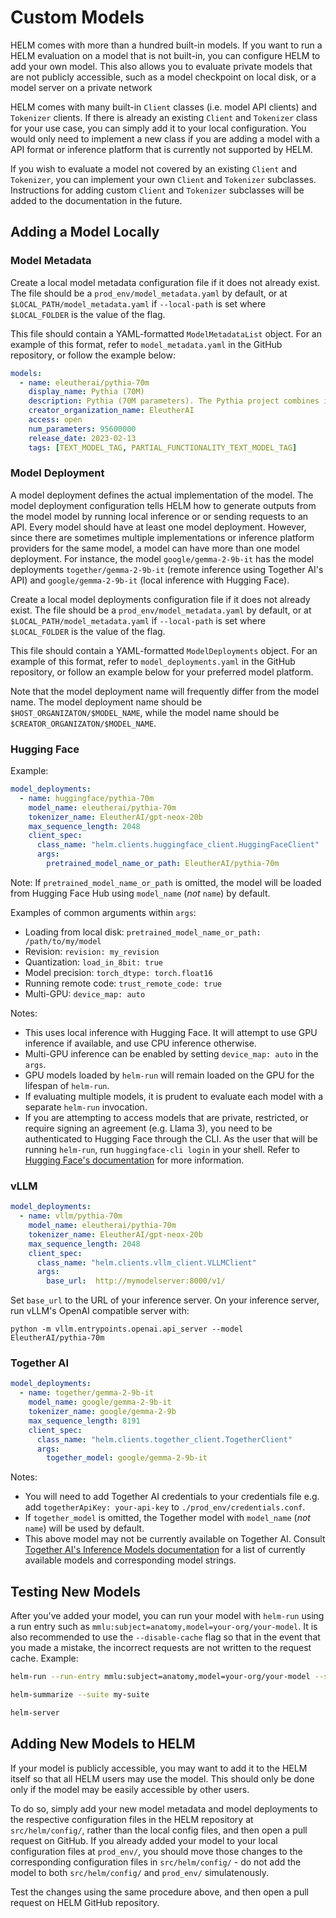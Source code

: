 # Custom Models

HELM comes with more than a hundred built-in models. If you want to run a HELM evaluation on a model that is not built-in, you can configure HELM to add your own model. This also allows you to evaluate private models that are not publicly accessible, such as a model checkpoint on local disk, or a model server on a private network

HELM comes with many built-in `Client` classes (i.e. model API clients) and `Tokenizer` clients. If there is already an existing `Client` and `Tokenizer` class for your use case, you can simply add it to your local configuration. You would only need to implement a new class if you are adding a model with a API format or inference platform that is currently not supported by HELM.

If you wish to evaluate a model not covered by an existing `Client` and `Tokenizer`, you can implement your own `Client` and `Tokenizer` subclasses. Instructions for adding custom `Client` and `Tokenizer` subclasses will be added to the documentation in the future.

## Adding a Model Locally

### Model Metadata

Create a local model metadata configuration file if it does not already exist. The file should be a `prod_env/model_metadata.yaml` by default, or at `$LOCAL_PATH/model_metadata.yaml` if `--local-path` is set where `$LOCAL_FOLDER` is the value of the flag.

This file should contain a YAML-formatted `ModelMetadataList` object. For an example of this format, refer to `model_metadata.yaml` in the GitHub repository, or follow the example below:

```yaml
models:
  - name: eleutherai/pythia-70m
    display_name: Pythia (70M)
    description: Pythia (70M parameters). The Pythia project combines interpretability analysis and scaling laws to understand how knowledge develops and evolves during training in autoregressive transformers.
    creator_organization_name: EleutherAI
    access: open
    num_parameters: 95600000
    release_date: 2023-02-13
    tags: [TEXT_MODEL_TAG, PARTIAL_FUNCTIONALITY_TEXT_MODEL_TAG]
```

### Model Deployment

A model deployment defines the actual implementation of the model. The model deployment configuration tells HELM how to generate outputs from the model model by running local inference or or sending requests to an API. Every model should have at least one model deployment. However, since there are sometimes multiple implementations or inference platform providers for the same model, a model can have more than one model deployment. For instance, the model `google/gemma-2-9b-it` has the model deployments `together/gemma-2-9b-it` (remote inference using Together AI's API) and `google/gemma-2-9b-it` (local inference with Hugging Face).

Create a local model deployments configuration file if it does not already exist. The file should be a `prod_env/model_metadata.yaml` by default, or at `$LOCAL_PATH/model_metadata.yaml` if `--local-path` is set where `$LOCAL_FOLDER` is the value of the flag.

This file should contain a YAML-formatted `ModelDeployments` object. For an example of this format, refer to `model_deployments.yaml` in the GitHub repository, or follow an example below for your preferred model platform.

Note that the model deployment name will frequently differ from the model name. The model deployment name should be `$HOST_ORGANIZATON/$MODEL_NAME`, while the model name should be `$CREATOR_ORGANIZATON/$MODEL_NAME`.

### Hugging Face

Example:

```yaml
model_deployments:
  - name: huggingface/pythia-70m
    model_name: eleutherai/pythia-70m
    tokenizer_name: EleutherAI/gpt-neox-20b
    max_sequence_length: 2048
    client_spec:
      class_name: "helm.clients.huggingface_client.HuggingFaceClient"
      args:
        pretrained_model_name_or_path: EleutherAI/pythia-70m
```

Note: If `pretrained_model_name_or_path` is omitted, the model will be loaded from Hugging Face Hub using `model_name` (_not_ `name`) by default.

Examples of common arguments within `args`:

- Loading from local disk: `pretrained_model_name_or_path: /path/to/my/model`
- Revision: `revision: my_revision`
- Quantization: `load_in_8bit: true`
- Model precision: `torch_dtype: torch.float16`
- Running remote code: `trust_remote_code: true`
- Multi-GPU: `device_map: auto`


Notes:

- This uses local inference with Hugging Face. It will attempt to use GPU inference if available, and use CPU inference otherwise.
- Multi-GPU inference can be enabled by setting `device_map: auto` in the `args`.
- GPU models loaded by `helm-run` will remain loaded on the GPU for the lifespan of `helm-run`.
- If evaluating multiple models, it is prudent to evaluate each model with a separate `helm-run` invocation.
- If you are attempting to access models that are private, restricted, or require signing an agreement (e.g. Llama 3), you need to be authenticated to Hugging Face through the CLI. As the user that will be running `helm-run`, run `huggingface-cli login` in your shell. Refer to [Hugging Face's documentation](https://huggingface.co/docs/huggingface_hub/en/quick-start#login-command) for more information.

### vLLM

```yaml
model_deployments:
  - name: vllm/pythia-70m
    model_name: eleutherai/pythia-70m
    tokenizer_name: EleutherAI/gpt-neox-20b
    max_sequence_length: 2048
    client_spec:
      class_name: "helm.clients.vllm_client.VLLMClient"
      args:
        base_url:  http://mymodelserver:8000/v1/
```

Set `base_url` to the URL of your inference server. On your inference server, run vLLM's OpenAI compatible server with:

```
python -m vllm.entrypoints.openai.api_server --model EleutherAI/pythia-70m
```

### Together AI

```yaml
model_deployments:
  - name: together/gemma-2-9b-it
    model_name: google/gemma-2-9b-it
    tokenizer_name: google/gemma-2-9b
    max_sequence_length: 8191
    client_spec:
      class_name: "helm.clients.together_client.TogetherClient"
      args:
        together_model: google/gemma-2-9b-it
```

Notes:

- You will need to add Together AI credentials to your credentials file e.g. add `togetherApiKey: your-api-key` to `./prod_env/credentials.conf`.
- If `together_model` is omitted, the Together model with `model_name` (_not_ `name`) will be used by default.
- This above model may not be currently available on Together AI. Consult [Together AI's Inference Models documentation](https://docs.together.ai/docs/inference-models) for a list of currently available models and corresponding model strings.

## Testing New Models

After you've added your model, you can run your model with `helm-run` using a run entry such as `mmlu:subject=anatomy,model=your-org/your-model`. It is also recommended to use the `--disable-cache` flag so that in the event that you made a mistake, the incorrect requests are not written to the request cache. Example:

```sh
helm-run --run-entry mmlu:subject=anatomy,model=your-org/your-model --suite my-suite --max-eval-instances 10 --disable-cache

helm-summarize --suite my-suite

helm-server
```

## Adding New Models to HELM

If your model is publicly accessible, you may want to add it to the HELM itself so that all HELM users may use the model. This should only be done only if the model may be easily accessible by other users.

To do so, simply add your new model metadata and model deployments to the respective configuration files in the HELM repository at `src/helm/config/`, rather than the local config files, and then open a pull request on GitHub. If you already added your model to your local configuration files at `prod_env/`, you should move those changes to the corresponding configuration files in `src/helm/config/` - do not add the model to both `src/helm/config/` and `prod_env/` simulatenously.

Test the changes using the same procedure above, and then open a pull request on HELM GitHub repository.
